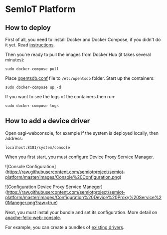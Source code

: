 # SemIoT Platform

## How to deploy

First of all, you need to install Docker and Docker Compose, if you didn't do it yet. Read [instructions](https://docs.docker.com/compose/install/).

Then you're ready to pull the images from Docker Hub (it takes several minutes):
```
sudo docker-compose pull
```
Place [opentsdb.conf](https://github.com/semiotproject/semiot-platform/blob/master/data-archiving-service/opentsdb.conf) file to `/etc/opentsdb` folder. Start up the containers:
```
sudo docker-compose up -d
```

If you want to see the logs of the containers then run:
```
sudo docker-compose logs
```

## How to add a device driver
Open osgi-webconsole, for example if the system is deployed locally, then address:
```
localhost:8181/system/console
```
When you first start, you must configure Device Proxy Service Manager.

![Console Configuration] (https://raw.githubusercontent.com/semiotproject/semiot-platform/master/images/Console%20Configuration.png)

![Configuration Device Proxy Service Maneger] (https://raw.githubusercontent.com/semiotproject/semiot-platform/master/images/Configuration%20Device%20Proxy%20Service%20Maneger.png?raw=true)

Next, you must instal your bundle and set its configuration. More detail on [apache-felix-web-console](http://felix.apache.org/documentation/subprojects/apache-felix-web-console.html).

For example, you can create a bundles of [existing drivers](https://github.com/semiotproject/semiot-platform/tree/master/device-proxy-service-drivers).

